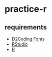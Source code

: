 # practice-r

## requirements
- [D2Coding Fonts](https://github.com/naver/d2codingfont)
- [RStudio](https://posit.co/products/open-source/rstudio/)
- [R](https://www.r-project.org/)

